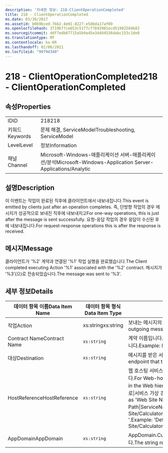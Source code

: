 ```yaml
---
description: '자세한 정보: 218-ClientOperationCompleted'
title: 218 - ClientOperationCompleted
ms.date: 03/30/2017
ms.assetid: b069bced-7bb2-4e01-8227-e5dbda17af09
ms.openlocfilehash: 3719b77ce653c5177cf7b92901ecd51982504b83
ms.sourcegitcommit: ddf7edb67715a5b9a45e3dd44536dabc153c1de0
ms.translationtype: MT
ms.contentlocale: ko-KR
ms.lasthandoff: 02/06/2021
ms.locfileid: "99794340"
---
```

# <a name="218---clientoperationcompleted"></a><span data-ttu-id="83ce8-103">218 - ClientOperationCompleted</span><span class="sxs-lookup"><span data-stu-id="83ce8-103">218 - ClientOperationCompleted</span></span>

## <a name="properties"></a><span data-ttu-id="83ce8-104">속성</span><span class="sxs-lookup"><span data-stu-id="83ce8-104">Properties</span></span>  
  
|||  
|-|-|  
|<span data-ttu-id="83ce8-105">ID</span><span class="sxs-lookup"><span data-stu-id="83ce8-105">ID</span></span>|<span data-ttu-id="83ce8-106">218</span><span class="sxs-lookup"><span data-stu-id="83ce8-106">218</span></span>|  
|<span data-ttu-id="83ce8-107">키워드</span><span class="sxs-lookup"><span data-stu-id="83ce8-107">Keywords</span></span>|<span data-ttu-id="83ce8-108">문제 해결, ServiceModel</span><span class="sxs-lookup"><span data-stu-id="83ce8-108">Troubleshooting, ServiceModel</span></span>|  
|<span data-ttu-id="83ce8-109">Level</span><span class="sxs-lookup"><span data-stu-id="83ce8-109">Level</span></span>|<span data-ttu-id="83ce8-110">정보</span><span class="sxs-lookup"><span data-stu-id="83ce8-110">Information</span></span>|  
|<span data-ttu-id="83ce8-111">채널</span><span class="sxs-lookup"><span data-stu-id="83ce8-111">Channel</span></span>|<span data-ttu-id="83ce8-112">Microsoft-Windows-애플리케이션 서버-애플리케이션/분석</span><span class="sxs-lookup"><span data-stu-id="83ce8-112">Microsoft-Windows-Application Server-Applications/Analytic</span></span>|  
  
## <a name="description"></a><span data-ttu-id="83ce8-113">설명</span><span class="sxs-lookup"><span data-stu-id="83ce8-113">Description</span></span>  

 <span data-ttu-id="83ce8-114">이 이벤트는 작업이 완료된 직후에 클라이언트에서 내보내집니다.</span><span class="sxs-lookup"><span data-stu-id="83ce8-114">This event is emitted by clients just after an operation completes.</span></span> <span data-ttu-id="83ce8-115">즉, 단방향 작업의 경우 메시지가 성공적으로 보내진 직후에 내보내지고</span><span class="sxs-lookup"><span data-stu-id="83ce8-115">For one-way operations, this is just after the message is sent successfully.</span></span> <span data-ttu-id="83ce8-116">요청-응답 작업의 경우 응답이 수신된 후에 내보내집니다.</span><span class="sxs-lookup"><span data-stu-id="83ce8-116">For request-response operations this is after the response is received.</span></span>  
  
## <a name="message"></a><span data-ttu-id="83ce8-117">메시지</span><span class="sxs-lookup"><span data-stu-id="83ce8-117">Message</span></span>  

 <span data-ttu-id="83ce8-118">클라이언트가 '%2' 계약과 연결된 '%1' 작업 실행을 완료했습니다.</span><span class="sxs-lookup"><span data-stu-id="83ce8-118">The Client completed executing Action '%1' associated with the '%2' contract.</span></span> <span data-ttu-id="83ce8-119">메시지가 '%3'(으)로 전송되었습니다.</span><span class="sxs-lookup"><span data-stu-id="83ce8-119">The message was sent to '%3'.</span></span>  
  
## <a name="details"></a><span data-ttu-id="83ce8-120">세부 정보</span><span class="sxs-lookup"><span data-stu-id="83ce8-120">Details</span></span>  
  
|<span data-ttu-id="83ce8-121">데이터 항목 이름</span><span class="sxs-lookup"><span data-stu-id="83ce8-121">Data Item Name</span></span>|<span data-ttu-id="83ce8-122">데이터 항목 형식</span><span class="sxs-lookup"><span data-stu-id="83ce8-122">Data Item Type</span></span>|<span data-ttu-id="83ce8-123">설명</span><span class="sxs-lookup"><span data-stu-id="83ce8-123">Description</span></span>|  
|--------------------|--------------------|-----------------|  
|<span data-ttu-id="83ce8-124">작업</span><span class="sxs-lookup"><span data-stu-id="83ce8-124">Action</span></span>|<span data-ttu-id="83ce8-125">xs:string</span><span class="sxs-lookup"><span data-stu-id="83ce8-125">xs:string</span></span>|<span data-ttu-id="83ce8-126">보내는 메시지의 SOAP 동작 헤더입니다.</span><span class="sxs-lookup"><span data-stu-id="83ce8-126">The SOAP action header of the outgoing message.</span></span>|  
|<span data-ttu-id="83ce8-127">Contract Name</span><span class="sxs-lookup"><span data-stu-id="83ce8-127">Contract Name</span></span>|`xs:string`|<span data-ttu-id="83ce8-128">계약 이름입니다.</span><span class="sxs-lookup"><span data-stu-id="83ce8-128">The name of the contract.</span></span> <span data-ttu-id="83ce8-129">예를 들면 ICalculator와 같습니다.</span><span class="sxs-lookup"><span data-stu-id="83ce8-129">Example: ICalculator.</span></span>|  
|<span data-ttu-id="83ce8-130">대상</span><span class="sxs-lookup"><span data-stu-id="83ce8-130">Destination</span></span>|`xs:string`|<span data-ttu-id="83ce8-131">메시지를 받은 서비스 엔드포인트의 주소입니다.</span><span class="sxs-lookup"><span data-stu-id="83ce8-131">The address of the service endpoint that the message was sent to.</span></span>|  
|<span data-ttu-id="83ce8-132">HostReference</span><span class="sxs-lookup"><span data-stu-id="83ce8-132">HostReference</span></span>|`xs:string`|<span data-ttu-id="83ce8-133">웹 호스팅 서비스의 경우 이 필드는 웹 계층의 서비스를 고유하게 식별합니다.</span><span class="sxs-lookup"><span data-stu-id="83ce8-133">For Web-hosted services, this field uniquely identifies the service in the Web hierarchy.</span></span> <span data-ttu-id="83ce8-134">해당 형식은 ' 웹 사이트 이름 응용 프로그램 가상 경로&#124;서비스 가상 경로&#124;ServiceName '으로 정의 됩니다.</span><span class="sxs-lookup"><span data-stu-id="83ce8-134">Its format is defined as 'Web Site Name Application Virtual Path&#124;Service Virtual Path&#124;ServiceName'.</span></span> <span data-ttu-id="83ce8-135">예: ' Default Web Site/CalculatorApplication&#124;/CalculatorService.svc&#124;CalculatorService '.</span><span class="sxs-lookup"><span data-stu-id="83ce8-135">Example: 'Default Web Site/CalculatorApplication&#124;/CalculatorService.svc&#124;CalculatorService'.</span></span>|  
|<span data-ttu-id="83ce8-136">AppDomain</span><span class="sxs-lookup"><span data-stu-id="83ce8-136">AppDomain</span></span>|`xs:string`|<span data-ttu-id="83ce8-137">AppDomain.CurrentDomain.FriendlyName에서 반환되는 문자열입니다.</span><span class="sxs-lookup"><span data-stu-id="83ce8-137">The string returned by AppDomain.CurrentDomain.FriendlyName.</span></span>|
